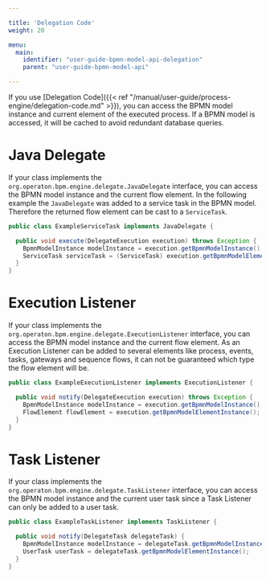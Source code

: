 ```yaml
---

title: 'Delegation Code'
weight: 20

menu:
  main:
    identifier: "user-guide-bpmn-model-api-delegation"
    parent: "user-guide-bpmn-model-api"

---
```



If you use [Delegation Code]({{< ref "/manual/user-guide/process-engine/delegation-code.md" >}}), you can access the BPMN model instance and current element of the executed process. If a BPMN model is accessed, it will be cached to avoid redundant database queries.


# Java Delegate

If your class implements the `org.operaton.bpm.engine.delegate.JavaDelegate` interface, you can access the BPMN model instance
and the current flow element. In the following example the `JavaDelegate` was added to a service task in the BPMN model.
Therefore the returned flow element can be cast to a `ServiceTask`.

```java
public class ExampleServiceTask implements JavaDelegate {

  public void execute(DelegateExecution execution) throws Exception {
    BpmnModelInstance modelInstance = execution.getBpmnModelInstance();
    ServiceTask serviceTask = (ServiceTask) execution.getBpmnModelElementInstance();
  }
}
```


# Execution Listener

If your class implements the `org.operaton.bpm.engine.delegate.ExecutionListener` interface, you can access the BPMN model instance
and the current flow element. As an Execution Listener can be added to several elements like process, events, tasks, gateways
and sequence flows, it can not be guaranteed which type the flow element will be.

```java
public class ExampleExecutionListener implements ExecutionListener {

  public void notify(DelegateExecution execution) throws Exception {
    BpmnModelInstance modelInstance = execution.getBpmnModelInstance();
    FlowElement flowElement = execution.getBpmnModelElementInstance();
  }
}
```


# Task Listener

If your class implements the `org.operaton.bpm.engine.delegate.TaskListener` interface, you can access the BPMN model instance
and the current user task since a Task Listener can only be added to a user task.

```java
public class ExampleTaskListener implements TaskListener {

  public void notify(DelegateTask delegateTask) {
    BpmnModelInstance modelInstance = delegateTask.getBpmnModelInstance();
    UserTask userTask = delegateTask.getBpmnModelElementInstance();
  }
}
```
